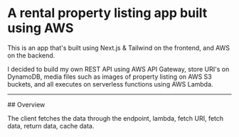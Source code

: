 # A rental property listing app built using AWS

This is an app that's built using Next.js & Tailwind on the frontend, and AWS on the backend.

I decided to build my own REST API using AWS API Gateway, store URI's on DynamoDB, media files such as images of property listing on AWS S3 buckets, and all executes on serverless functions using AWS Lambda.

<hr />
## Overview

The client fetches the data through the endpoint, lambda, fetch URI, fetch data, return data, cache data.
